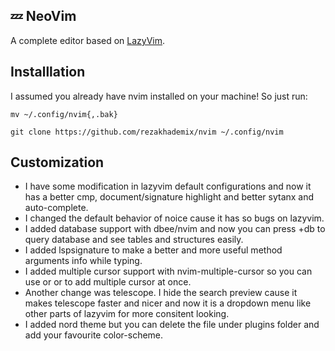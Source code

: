## 💤 NeoVim

A complete editor based on [LazyVim](https://github.com/LazyVim/LazyVim).

## Installlation

I assumed you already have nvim installed on your machine! So just run:

```
mv ~/.config/nvim{,.bak}

git clone https://github.com/rezakhademix/nvim ~/.config/nvim
```

## Customization
* I have some modification in lazyvim default configurations and now it has a better cmp, document/signature highlight and better sytanx and auto-complete.
* I changed the default behavior of noice cause it has so bugs on lazyvim.
* I added database support with dbee/nvim and now you can press <leader>+db to query database and see tables and structures easily.
* I added lspsignature to make a better and more useful method arguments info while typing.
* I added multiple cursor support with nvim-multiple-cursor so you can use <C-j> or <C-k> or <C-leftclick> to add multiple cursor at once.
* Another change was telescope. I hide the search preview cause it makes telescope faster and nicer and now it is a dropdown menu like other parts of lazyvim for more consitent looking.
* I added nord theme but you can delete the file under plugins folder and add your favourite color-scheme.
